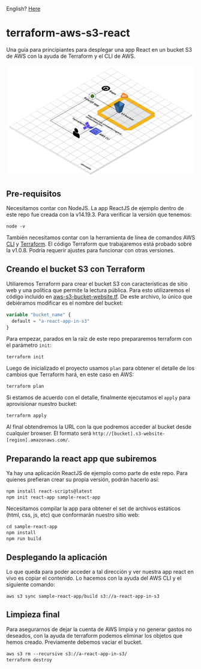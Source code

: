English? [Here](README.md)

# terraform-aws-s3-react

Una guía para principiantes para desplegar una app React en un bucket S3 de AWS con la ayuda de Terraform y el CLI de AWS.

![Diagrama](/img/diagram.png?raw=true 'Diagrama')

## Pre-requisitos

Necesitamos contar con NodeJS. La app ReactJS de ejemplo dentro de este repo fue creada con la v14.19.3. Para verificar la versión que tenemos:

```console
node -v
```

También necesitamos contar con la herramienta de línea de comandos AWS [CLI](https://docs.aws.amazon.com/cli/latest/userguide/getting-started-install.html) y [Terraform](https://www.terraform.io/downloads). El código Terraform que trabajaremos está probado sobre la v1.0.8. Podría requerir ajustes para funcionar con otras versiones.

## Creando el bucket S3 con Terraform

Utiliaremos Terraform para crear el bucket S3 con características de sitio web y una política que permite la lectura pública. Para esto utilizaremos el código incluido en [aws-s3-bucket-website.tf](aws-s3-bucket-website.tf). De este archivo, lo único que debiéramos modificar es el nombre del bucket:

```terraform
variable "bucket_name" {
  default = "a-react-app-in-s3"
}
```

Para empezar, parados en la raíz de este repo prepararemos terraform con el parámetro `init`:

```console
terraform init
```

Luego de inicializado el proyecto usamos `plan` para obtener el detalle de los cambios que Terraform hará, en este caso en AWS:

```console
terraform plan
```

Si estamos de acuerdo con el detalle, finalmente ejecutamos el `apply` para aprovisionar nuestro bucket:

```console
terraform apply
```

Al final obtendremos la URL con la que podremos acceder al bucket desde cualquier browser. El formato será `http://[bucket].s3-website-[region].amazonaws.com/`.

## Preparando la react app que subiremos

Ya hay una aplicación ReactJS de ejemplo como parte de este repo. Para quienes prefieran crear su propia versión, podrán hacerlo así:

```console
npm install react-scripts@latest
npm init react-app sample-react-app
```

Necesitamos compilar la app para obtener el set de archivos estáticos (html, css, js, etc) que conformarán nuestro sitio web:

```console
cd sample-react-app
npm install
npm run build
```

## Desplegando la aplicación

Lo que queda para poder acceder a tal dirección y ver nuestra app react en vivo es copiar el contenido. Lo hacemos con la ayuda del AWS CLI y el siguiente comando:

```console
aws s3 sync sample-react-app/build s3://a-react-app-in-s3
```

## Limpieza final

Para asegurarnos de dejar la cuenta de AWS limpia y no generar gastos no deseados, con la ayuda de terraform podemos eliminar los objetos que hemos creado. Previamente debemos vaciar el bucket.

```console
aws s3 rm --recursive s3://a-react-app-in-s3/
terraform destroy
```
